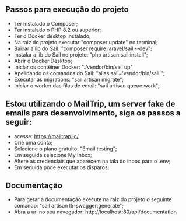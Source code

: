 ## Passos para execução do projeto

- Ter instalado o Composer;
- Ter instalado o PHP 8.2 ou superior;
- Ter o Docker desktop instalado;
- Na raiz do projeto executar "composer update" no terminal;
- Baixar a lib do Sail: "composer require laravel/sail --dev";
- Instalar a lib do Sail no projeto: "php artisan sail:install";
- Abrir o Docker Desktop;
- Iniciar os contêiner Docker: "./vendor/bin/sail up"
- Apelidando os comandos do Sail: "alias sail='vendor/bin/sail'";
- Executar as migrations: "sail artisan migrate";
- Iniciar o worker das filas de email: "sail artisan queue:work";

## Estou utilizando o MailTrip, um server fake de emails para desenvolvimento, siga os passos a seguir:
- acesse: https://mailtrap.io/
- Crie uma conta;
- Selecione o plano gratuito: "Email testing";
- Em seguida selecione My Inbox;
- Altere as credenciais que aparecem na tala do inbox para o .env;
- Em seguida pode executar os disparos;

## Documentação
- Para gerar a documentação execute na raiz do projeto o seguinte comando: "sail artisan l5-swagger:generate";
- Abra a url no seu navegador: http://localhost:80/api/documentation
